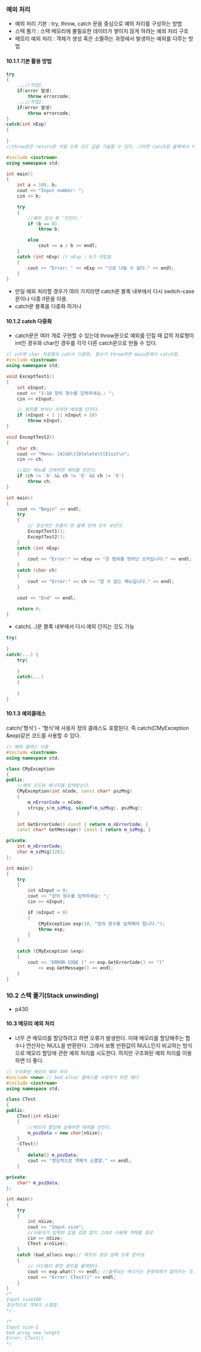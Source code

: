 ### 예외 처리

- 예외 처리 기본 : try, throw, catch 문을 중심으로 예외 처리를 구성하는 방법
- 스택 풀기 : 스택 메모리에 불필요한 데이터가 쌓이지 않게 하려는 예외 처리 구조
- 메모리 예외 처리 : 객체가 생성 혹은 소멸하는 과정에서 발생하는 예외를 다루는 방법



#### 10.1.1 기본 활용 방법

```c++
try
{
    ...//작업1.
    if(error 발생)
        throw errorcode;
    ...//작업2.
    if(error 발생)
        throw errorcode; 
}
catch(int nExp)
{
    
}
//throw문은 return문 처럼 오류 코드 값을 기술할 수 있다. 그러면 catch문 블록에서 마치 함수의 매개변수처럼 값을 받을 수 있다.
```

```c++
#include <iostream>
using namespace std;

int main()
{
	int a = 100, b;
	cout << "Input number: ";
	cin >> b;

	try
	{
		//예외 검사 후 '던진다.'
		if (b == 0)
			throw b;

		else
			cout << a / b << endl;
	}
	catch (int nExp) // nExp : b가 대입됨
	{
		cout << "Error: " << nExp << "으로 나눌 수 없다." << endl;
	}
}
```

- 만일 예외 처리할 경우가 여러 가지라면 catch문 블록 내부에서 다시 switch-case문이나 다중 if문을 이용.
- catch문 블록을 다중화 하거나



#### 10.1.2 catch 다중화

- catch문은 여러 개로 구현할 수 있는데 throw문으로 예외를 던질 때 값의 자료형이 int인 경우와 char인 경우를 각각 다른 catch문으로 만들 수 있다.

```c++
// int와 char 자료형의 catch 다중화, 함수가 throw하면 main문에서 catch함.
#include <iostream>
using namespace std;

void ExceptTest1()
{
	int nInput;
	cout << "1~10 양의 정수를 입력하세요.: ";
	cin >> nInput;

	// 범위를 벗어난 숫자면 예외를 던진다.
	if (nInput < 1 || nInput > 10)
		throw nInput;
}

void ExceptTest2()
{
	char ch;
	cout << "Menu: [A]dd\t[D]elete\t[E]xit\n";
	cin >> ch;

	//없는 메뉴를 선택하면 예외를 던진다.
	if (ch != 'A' && ch != 'D' && ch != 'E')
		throw ch;
}

int main()
{
	cout << "Begin" << endl;
	try
	{
		// 정상적인 흐름이 한 블록 안에 모두 보인다.
		ExceptTest1();
		ExceptTest2();
	}
	catch (int nExp)
	{
		cout << "Error:" << nExp << "은 범위를 벗어난 숫자입니다." << endl;
	}
	catch (char ch)
	{
		cout << "Error:" << ch << "알 수 없는 메뉴입니다." << endl;
	}

	cout << "End" << endl;

	return 0;
}
```

- catch(...)문 블록 내부에서 다시 예외 던지는 것도 가능

```c++
try{
    
}
catch(...) {
    try{
        
    }
    catch(...)
    {
        
    }
}
```



#### 10.1.3 예외클래스

catch('형식') - '형식'에 사용자 정의 클래스도 포함된다. 즉 catch(CMyException &exp)같은 코드를 사용할 수 있다.

```c++
// 예외 클래스 사용
#include <iostream>
using namespace std;

class CMyException
{
public:
    //예외 코드와 메시지를 입력받는다.
    CMyException(int nCode, const char* pszMsg)
    {
        m_nErrorCode = nCode;
        strcpy_s(m_szMsg, sizeof(m_szMsg), pszMsg);
    }

    int GetErrorCode() const { return m_nErrorCode; }
    const char* GetMessage() const { return m_szMsg; }

private:
    int m_nErrorCode;
    char m_szMsg[128];
};

int main()
{
    try 
    {
        int nInput = 0;
        cout << "양의 정수를 입력하세요: ";
        cin >> nInput;

        if (nInput < 0)
        {
            CMyException exp(10, "양의 정수를 입력해야 합니다.");
            throw exp;
        }
    }

    catch (CMyException &exp)
    {
        cout << "ERROR CODE [" << exp.GetErrorCode() << "]"
            << exp.GetMessage() << endl;
    }
}
```



### 10.2 스택 풀기(Stack unwinding)

- p430



#### 10.3 메모리 예외 처리

- 너무 큰 메모리를 할당하려고 하면 오류가 발생한다. 이때 메모리를 할당해주는 함수나 연산자는 NULL을 반환한다. 그래서 보통 반환값이 NULL인지 비교하는 방식으로 메모리 할당에 관한 예외 처리를 시도한다. 하지만 구조화된 예외 처리를 이용하면 더 좋다.

```C++
// 구조화된 메모리 예외 처리
#include <new> // bad_alloc 클래스를 사용하기 위한 헤더
#include <iostream>
using namespace std;

class CTest
{
public:
	CTest(int nSize)
	{
		//메모리 할당에 실패하면 예외를 던진다.
		m_pszData = new char[nSize];
	}
	~CTest()
	{
		delete[] m_pszData;
		cout << "정상적으로 객체가 소멸함." << endl;
 	}

private:
	char* m_pszData;
};

int main()
{
	try
	{
		int nSize;
		cout << "Input size";
		//사용자가 입력한 값을 검증 없이 그대로 사용해 객체를 생성
		cin >> nSize;
		CTest a(nSize);
	}
	catch (bad_alloc& exp)// 메모리 생성 실패 오류 잡아냄.
	{
		// 시스템이 밝힌 원인을 출력한다.
		cout << exp.what() << endl; //출력되는 메시지는 운영체제가 알려주는 것.
		cout << "Error: CTest()" << endl;
	}
}
/*
Input size100
정상적으로 객체가 소멸함.
*/

/*
Input size-1
bad array new length
Error: CTest()
*/
```

